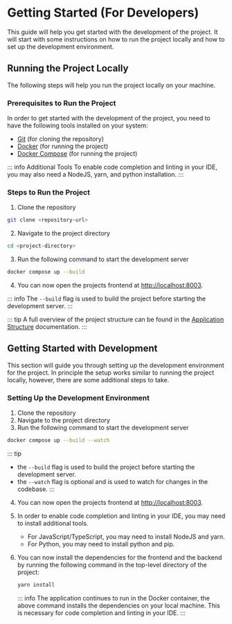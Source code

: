 # Getting Started (For Developers)

This guide will help you get started with the development of the project. It will start with some instructions on how to
run the project locally and how to set up the development environment.

## Running the Project Locally

The following steps will help you run the project locally on your machine.

### Prerequisites to Run the Project

In order to get started with the development of the project, you need to have the following tools installed on your
system:

- [Git](https://git-scm.com/downloads) (for cloning the repository)
- [Docker](https://docs.docker.com/get-docker/) (for running the project)
- [Docker Compose](https://docs.docker.com/compose/install/) (for running the project)

::: info Additional Tools
To enable code completion and linting in your IDE, you may also need a NodeJS, yarn, and python installation.
:::

### Steps to Run the Project

1) Clone the repository

```bash
git clone <repository-url>
```

2) Navigate to the project directory

```bash
cd <project-directory>
```

3) Run the following command to start the development server

```bash
docker compose up --build
```

4) You can now open the projects frontend at [http://localhost:8003](http://localhost:8003).

::: info
The `--build` flag is used to build the project before starting the development server.
:::

::: tip
A full overview of the project structure can be found in the [Application Structure](./application-structure.md)
documentation.
:::

## Getting Started with Development

This section will guide you through setting up the development environment for the project.
In principle the setup works similar to running the project locally, however, there are some additional steps to take.

### Setting Up the Development Environment

1) Clone the repository
2) Navigate to the project directory
3) Run the following command to start the development server

```bash
docker compose up --build --watch
```

::: tip

- the `--build` flag is used to build the project before starting the development server.
- the `--watch` flag is optional and is used to watch for changes in the codebase.
  :::

4) You can now open the projects frontend at [http://localhost:8003](http://localhost:8003).

5) In order to enable code completion and linting in your IDE, you may need to install additional tools.
    - For JavaScript/TypeScript, you may need to install NodeJS and yarn.
    - For Python, you may need to install python and pip.

6) You can now install the dependencies for the frontend and the backend by running the following command in the
   top-level directory of the project:

    ```bash
    yarn install
    ```

   ::: info
   The application continues to run in the Docker container, the above command installs the dependencies on your local
   machine. This is necessary for code completion and linting in your IDE.
   :::
    
